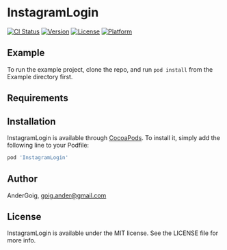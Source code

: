 # InstagramLogin

[![CI Status](http://img.shields.io/travis/AnderGoig/InstagramLogin.svg?style=flat)](https://travis-ci.org/AnderGoig/InstagramLogin)
[![Version](https://img.shields.io/cocoapods/v/InstagramLogin.svg?style=flat)](http://cocoapods.org/pods/InstagramLogin)
[![License](https://img.shields.io/cocoapods/l/InstagramLogin.svg?style=flat)](http://cocoapods.org/pods/InstagramLogin)
[![Platform](https://img.shields.io/cocoapods/p/InstagramLogin.svg?style=flat)](http://cocoapods.org/pods/InstagramLogin)

## Example

To run the example project, clone the repo, and run `pod install` from the Example directory first.

## Requirements

## Installation

InstagramLogin is available through [CocoaPods](http://cocoapods.org). To install
it, simply add the following line to your Podfile:

```ruby
pod 'InstagramLogin'
```

## Author

AnderGoig, goig.ander@gmail.com

## License

InstagramLogin is available under the MIT license. See the LICENSE file for more info.
